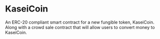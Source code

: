 # KaseiCoin
An ERC-20 compliant smart contract for a new fungible token, KaseiCoin. Along with a crowd sale contract that will allow users to convert money to KaseiCoin.
